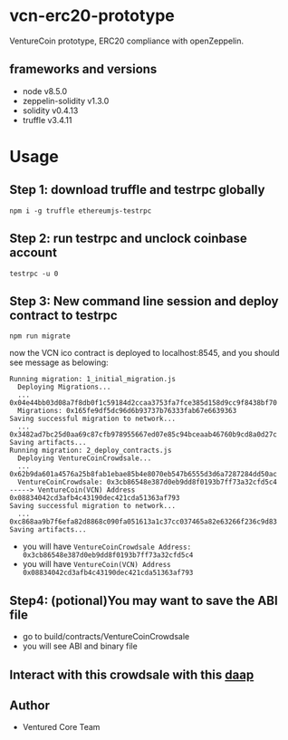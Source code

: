 # vcn-erc20-prototype
VentureCoin prototype, ERC20 compliance with openZeppelin.

## frameworks and versions
- node v8.5.0
- zeppelin-solidity v1.3.0
- solidity v0.4.13
- truffle v3.4.11

# Usage
## Step 1: download truffle and testrpc globally
```
npm i -g truffle ethereumjs-testrpc
```

## Step 2: run testrpc and unclock coinbase account
```
testrpc -u 0
```

## Step 3: New command line session and deploy contract to testrpc
```
npm run migrate
```
now the VCN ico contract is deployed to localhost:8545, and you should see message as belowing:
```
Running migration: 1_initial_migration.js
  Deploying Migrations...
  ... 0x04e44bb03d08a7f8db0f1c59184d2ccaa3753fa7fce385d158d9cc9f8438bf70
  Migrations: 0x165fe9df5dc96d6b93737b76333fab67e6639363
Saving successful migration to network...
  ... 0x3482ad7bc25d0aa69c87cfb978955667ed07e85c94bceaab46760b9cd8a0d27c
Saving artifacts...
Running migration: 2_deploy_contracts.js
  Deploying VentureCoinCrowdsale...
  ... 0x62b9da601a4576a25b8fab1ebae85b4e8070eb547b6555d3d6a7287284dd50ac
  VentureCoinCrowdsale: 0x3cb86548e387d0eb9dd8f0193b7ff73a32cfd5c4
-----> VentureCoin(VCN) Address 0x08834042cd3afb4c43190dec421cda51363af793
Saving successful migration to network...
  ... 0xc868aa9b7f6efa82d8868c090fa051613a1c37cc037465a82e63266f236c9d83
Saving artifacts...
```
- you will have `VentureCoinCrowdsale Address: 0x3cb86548e387d0eb9dd8f0193b7ff73a32cfd5c4`
- you will have `VentureCoin(VCN) Address 0x08834042cd3afb4c43190dec421cda51363af793`

## Step4: (potional)You may want to save the ABI file
- go to build/contracts/VentureCoinCrowdsale
- you will see ABI and binary file

## Interact with this crowdsale with this [daap](http://github.com/venturedinternational/ico-daap)


## Author
- Ventured Core Team
